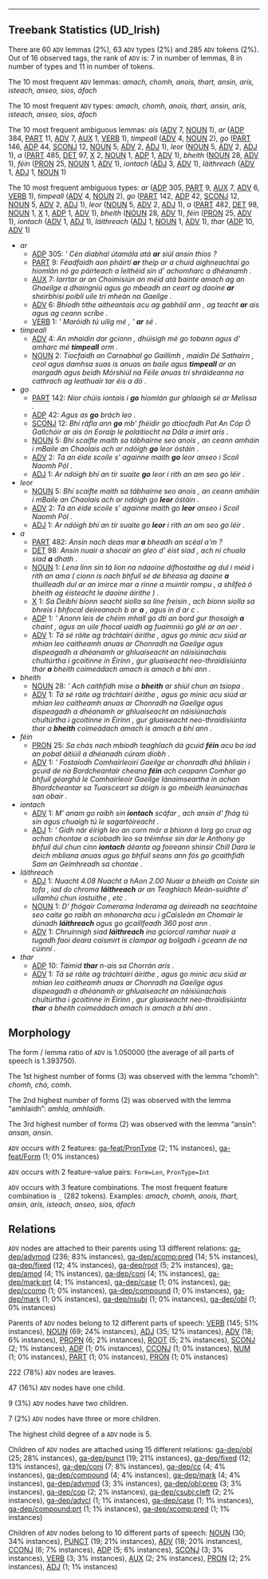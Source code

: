 

--------------------------------------------------------------------------------

## Treebank Statistics (UD_Irish)

There are 60 `ADV` lemmas (2%), 63 `ADV` types (2%) and 285 `ADV` tokens (2%).
Out of 16 observed tags, the rank of `ADV` is: 7 in number of lemmas, 8 in number of types and 11 in number of tokens.

The 10 most frequent `ADV` lemmas: <em>amach, chomh, anois, thart, ansin, arís, isteach, anseo, síos, áfach</em>

The 10 most frequent `ADV` types:  <em>amach, chomh, anois, thart, ansin, arís, isteach, anseo, síos, áfach</em>

The 10 most frequent ambiguous lemmas: <em>ais</em> ([ADV]() 7, [NOUN]() 1), <em>ar</em> ([ADP]() 384, [PART]() 11, [ADV]() 7, [AUX]() 1, [VERB]() 1), <em>timpeall</em> ([ADV]() 4, [NOUN]() 2), <em>go</em> ([PART]() 146, [ADP]() 44, [SCONJ]() 12, [NOUN]() 5, [ADV]() 2, [ADJ]() 1), <em>leor</em> ([NOUN]() 5, [ADV]() 2, [ADJ]() 1), <em>a</em> ([PART]() 485, [DET]() 97, [X]() 2, [NOUN]() 1, [ADP]() 1, [ADV]() 1), <em>bheith</em> ([NOUN]() 28, [ADV]() 1), <em>féin</em> ([PRON]() 25, [NOUN]() 1, [ADV]() 1), <em>iontach</em> ([ADJ]() 3, [ADV]() 1), <em>láithreach</em> ([ADV]() 1, [ADJ]() 1, [NOUN]() 1)

The 10 most frequent ambiguous types:  <em>ar</em> ([ADP]() 305, [PART]() 9, [AUX]() 7, [ADV]() 6, [VERB]() 1), <em>timpeall</em> ([ADV]() 4, [NOUN]() 2), <em>go</em> ([PART]() 142, [ADP]() 42, [SCONJ]() 12, [NOUN]() 5, [ADV]() 2, [ADJ]() 1), <em>leor</em> ([NOUN]() 5, [ADV]() 2, [ADJ]() 1), <em>a</em> ([PART]() 482, [DET]() 98, [NOUN]() 1, [X]() 1, [ADP]() 1, [ADV]() 1), <em>bheith</em> ([NOUN]() 28, [ADV]() 1), <em>féin</em> ([PRON]() 25, [ADV]() 1), <em>iontach</em> ([ADV]() 1, [ADJ]() 1), <em>láithreach</em> ([ADJ]() 1, [NOUN]() 1, [ADV]() 1), <em>thar</em> ([ADP]() 10, [ADV]() 1)


* <em>ar</em>
  * [ADP]() 305: <em>' Cén diabhal útamála atá <b>ar</b> siúl ansin thíos ?</em>
  * [PART]() 9: <em>Féadfaidh aon pháirtí <b>ar</b> theip ar a chuid aighneachtaí go hiomlán nó go páirteach a leithéid sin d' achomharc a dhéanamh .</em>
  * [AUX]() 7: <em>Iarrtar ar an Choimisiún an méid atá bainte amach ag an Ghaeilge a dhaingniú agus go mbeadh an ceart ag daoine <b>ar</b> sheirbhísí poiblí uile trí mheán na Gaeilge .</em>
  * [ADV]() 6: <em>Bhíodh tithe aitheantais acu ag gabháil ann , ag teacht <b>ar</b> ais agus ag ceann scríbe .</em>
  * [VERB]() 1: <em>' Maróidh tú uilig mé , ' <b>ar</b> sé .</em>
* <em>timpeall</em>
  * [ADV]() 4: <em>An mhaidin dar gcionn , dhúisigh mé go tobann agus d' amharc mé <b>timpeall</b> orm .</em>
  * [NOUN]() 2: <em>Tiocfaidh an Carnabhal go Gaillimh , maidin Dé Sathairn , ceol agus damhsa suas is anuas an baile agus <b>timpeall</b> ar an margadh agus beidh Mórshiúl na Féile anuas trí shráideanna na cathrach ag leathuair tar éis a dó .</em>
* <em>go</em>
  * [PART]() 142: <em>Níor chúis iontais í <b>go</b> hiomlán gur ghlaoigh sé ar Melissa .</em>
  * [ADP]() 42: <em>Agus as <b>go</b> brách leo .</em>
  * [SCONJ]() 12: <em>Bhí ráfla ann <b>go</b> mb' fhéidir go dtiocfadh Pat An Cóp Ó Gallchóir ar ais ón Eoraip le polaitíocht na Dála a imirt arís .</em>
  * [NOUN]() 5: <em>Bhí scaifte maith sa tábhairne seo anois , an ceann amháin i mBaile an Chaolais ach ar ndóigh <b>go</b> leor óstáin .</em>
  * [ADV]() 2: <em>Tá an éide scoile s' againne maith <b>go</b> leor anseo i Scoil Naomh Pól .</em>
  * [ADJ]() 1: <em>Ar ndóigh bhí an tír suaite <b>go</b> leor i rith an am seo go léir .</em>
* <em>leor</em>
  * [NOUN]() 5: <em>Bhí scaifte maith sa tábhairne seo anois , an ceann amháin i mBaile an Chaolais ach ar ndóigh go <b>leor</b> óstáin .</em>
  * [ADV]() 2: <em>Tá an éide scoile s' againne maith go <b>leor</b> anseo i Scoil Naomh Pól .</em>
  * [ADJ]() 1: <em>Ar ndóigh bhí an tír suaite go <b>leor</b> i rith an am seo go léir .</em>
* <em>a</em>
  * [PART]() 482: <em>Ansin nach deas mar <b>a</b> bheadh an scéal a'm ?</em>
  * [DET]() 98: <em>Ansin nuair a shocair an gleo d' éist siad , ach ní chuala siad <b>a</b> dhath .</em>
  * [NOUN]() 1: <em>Lena linn sin tá líon na ndaoine dífhostaithe ag dul i méid i rith an ama ( cionn is nach bhfuil sé de bhéasa ag daoine <b>a</b> thuilleadh dul ar an imirce mar a rinne a muintir rompu , a shílfeá ó bheith ag éisteacht le daoine áirithe ) .</em>
  * [X]() 1: <em>Sa Deibhí bíonn seacht siolla sa líne freisin , ach bíonn siolla sa bhreis i bhfocal deireanach b ar <b>a</b> , agus in d ar c .</em>
  * [ADP]() 1: <em>' Anonn leis de chéim mhall go dtí an bord gur thosaigh <b>a</b> chaint , agus an uile fhocal uaidh ag fuaimniú go glé ar an aer .</em>
  * [ADV]() 1: <em>Tá sé ráite ag tráchtairí áirithe , agus go minic acu siúd ar mhian leo caitheamh anuas ar Chonradh na Gaeilge agus díspeagadh a dhéanamh ar ghluaiseacht an náisiúnachais chultúrtha i gcoitinne in Éirinn , gur gluaiseacht neo-thraidisiúnta thar <b>a</b> bheith coimeádach amach is amach a bhí ann .</em>
* <em>bheith</em>
  * [NOUN]() 28: <em>' Ach caithfidh mise a <b>bheith</b> ar shiúl chun an tsiopa .</em>
  * [ADV]() 1: <em>Tá sé ráite ag tráchtairí áirithe , agus go minic acu siúd ar mhian leo caitheamh anuas ar Chonradh na Gaeilge agus díspeagadh a dhéanamh ar ghluaiseacht an náisiúnachais chultúrtha i gcoitinne in Éirinn , gur gluaiseacht neo-thraidisiúnta thar a <b>bheith</b> coimeádach amach is amach a bhí ann .</em>
* <em>féin</em>
  * [PRON]() 25: <em>Sa chás nach mbíodh teaghlach dá gcuid <b>féin</b> acu ba iad an pobal áitiúil a dhéanadh cúram díobh .</em>
  * [ADV]() 1: <em>' Fostaíodh Comhairleoirí Gaeilge ar chonradh dhá bhliain i gcuid de na Bordcheantair cheana <b>féin</b> ach ceapann Comhar go bhfuil géarghá le Comhairleoir Gaeilge lánaimseartha in achan Bhordcheantar sa Tuaisceart sa dóigh is go mbeidh leanúnachas san obair .</em>
* <em>iontach</em>
  * [ADV]() 1: <em>M' anam go raibh sin <b>iontach</b> scáfar , ach ansin d' fhág tú sin agus chuaigh tú le sagartóireacht .</em>
  * [ADJ]() 1: <em>' Gidh nár éirigh leo an corn mór a bhíonn á lorg go crua ag achan chontae a sciobadh leo sa tréimhse sin dar le Anthony go bhfuil dul chun cinn <b>iontach</b> déanta ag foireann shinsir Chill Dara le deich mbliana anuas agus go bhfuil seans ann fós go gcaithfidh Sam an Geimhreadh sa chontae .</em>
* <em>láithreach</em>
  * [ADJ]() 1: <em>Nuacht 4.08 Nuacht a hAon 2.00 Nuair a bheidh an Coiste sin tofa , iad do chroma <b>láithreach</b> ar an Teaghlach Meán-suidhte d' ullamhú chun iostuithe , etc .</em>
  * [NOUN]() 1: <em>D' fhógair Comerama Inderama ag deireadh na seachtaine seo caite go raibh an mhonarcha acu i gCaisleán an Chomair le dúnadh <b>láithreach</b> agus go gcaillfeadh 360 post ann .</em>
  * [ADV]() 1: <em>Chruinnigh siad <b>láithreach</b> ina gciorcal ramhar nuair a tugadh faoi deara caismirt is clampar ag bolgadh i gceann de na cúinní .</em>
* <em>thar</em>
  * [ADP]() 10: <em>Táimid <b>thar</b> n-ais sa Chorrán arís .</em>
  * [ADV]() 1: <em>Tá sé ráite ag tráchtairí áirithe , agus go minic acu siúd ar mhian leo caitheamh anuas ar Chonradh na Gaeilge agus díspeagadh a dhéanamh ar ghluaiseacht an náisiúnachais chultúrtha i gcoitinne in Éirinn , gur gluaiseacht neo-thraidisiúnta <b>thar</b> a bheith coimeádach amach is amach a bhí ann .</em>

## Morphology

The form / lemma ratio of `ADV` is 1.050000 (the average of all parts of speech is 1.393750).

The 1st highest number of forms (3) was observed with the lemma “chomh”: <em>chomh, chó, comh</em>.

The 2nd highest number of forms (2) was observed with the lemma “amhlaidh”: <em>amhla, amhlaidh</em>.

The 3rd highest number of forms (2) was observed with the lemma “ansin”: <em>ansan, ansin</em>.

`ADV` occurs with 2 features: [ga-feat/PronType]() (2; 1% instances), [ga-feat/Form]() (1; 0% instances)

`ADV` occurs with 2 feature-value pairs: `Form=Len`, `PronType=Int`

`ADV` occurs with 3 feature combinations.
The most frequent feature combination is `_` (282 tokens).
Examples: <em>amach, chomh, anois, thart, ansin, arís, isteach, anseo, síos, áfach</em>


## Relations

`ADV` nodes are attached to their parents using 13 different relations: [ga-dep/advmod]() (236; 83% instances), [ga-dep/xcomp:pred]() (14; 5% instances), [ga-dep/fixed]() (12; 4% instances), [ga-dep/root]() (5; 2% instances), [ga-dep/amod]() (4; 1% instances), [ga-dep/conj]() (4; 1% instances), [ga-dep/mark:prt]() (4; 1% instances), [ga-dep/case]() (1; 0% instances), [ga-dep/ccomp]() (1; 0% instances), [ga-dep/compound]() (1; 0% instances), [ga-dep/mark]() (1; 0% instances), [ga-dep/nsubj]() (1; 0% instances), [ga-dep/obl]() (1; 0% instances)

Parents of `ADV` nodes belong to 12 different parts of speech: [VERB]() (145; 51% instances), [NOUN]() (69; 24% instances), [ADJ]() (35; 12% instances), [ADV]() (18; 6% instances), [PROPN]() (6; 2% instances), [ROOT]() (5; 2% instances), [SCONJ]() (2; 1% instances), [ADP]() (1; 0% instances), [CCONJ]() (1; 0% instances), [NUM]() (1; 0% instances), [PART]() (1; 0% instances), [PRON]() (1; 0% instances)

222 (78%) `ADV` nodes are leaves.

47 (16%) `ADV` nodes have one child.

9 (3%) `ADV` nodes have two children.

7 (2%) `ADV` nodes have three or more children.

The highest child degree of a `ADV` node is 5.

Children of `ADV` nodes are attached using 15 different relations: [ga-dep/obl]() (25; 28% instances), [ga-dep/punct]() (19; 21% instances), [ga-dep/fixed]() (12; 13% instances), [ga-dep/conj]() (7; 8% instances), [ga-dep/cc]() (4; 4% instances), [ga-dep/compound]() (4; 4% instances), [ga-dep/mark]() (4; 4% instances), [ga-dep/advmod]() (3; 3% instances), [ga-dep/obl:prep]() (3; 3% instances), [ga-dep/cop]() (2; 2% instances), [ga-dep/csubj:cleft]() (2; 2% instances), [ga-dep/advcl]() (1; 1% instances), [ga-dep/case]() (1; 1% instances), [ga-dep/compound:prt]() (1; 1% instances), [ga-dep/xcomp:pred]() (1; 1% instances)

Children of `ADV` nodes belong to 10 different parts of speech: [NOUN]() (30; 34% instances), [PUNCT]() (19; 21% instances), [ADV]() (18; 20% instances), [CCONJ]() (6; 7% instances), [ADP]() (5; 6% instances), [SCONJ]() (3; 3% instances), [VERB]() (3; 3% instances), [AUX]() (2; 2% instances), [PRON]() (2; 2% instances), [ADJ]() (1; 1% instances)

